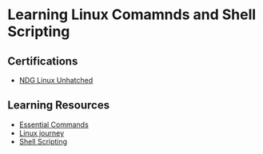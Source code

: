 # Learning Linux Comamnds and Shell Scripting
## Certifications
* [NDG Linux Unhatched](https://www.netacad.com/courses/os-it/ndg-linux-unhatched)

## Learning Resources
* [Essential Commands](https://maker.pro/linux/tutorial/basic-linux-commands-for-beginners)
* [Linux journey](https://linuxjourney.com/)
* [Shell Scripting](https://www.learnshell.org/)